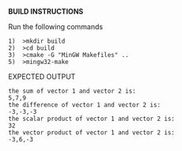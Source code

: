 **BUILD INSTRUCTIONS**

Run the following commands
~~~~~~~~~~~~~~~~~~~~~~~~~~~~~~~~
1)	>mkdir build
2)	>cd build
3)	>cmake -G "MinGW Makefiles" ..
5)	>mingw32-make
~~~~~~~~~~~~~~~~~~~~~~~~~~~~~~~~

EXPECTED OUTPUT
~~~~~~~~~~~~~~~~~~~~~~~~~~~~~~~~
the sum of vector 1 and vector 2 is:
5,7,9
the difference of vector 1 and vector 2 is:
-3,-3,-3
the scalar product of vector 1 and vector 2 is:
32
the vector product of vector 1 and vector 2 is:
-3,6,-3
~~~~~~~~~~~~~~~~~~~~~~~~~~~~~~~~
